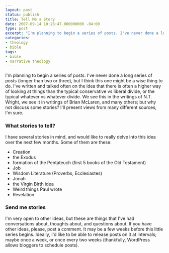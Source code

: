 ```yaml
---
layout: post
status: publish
title: Tell Me a Story
date: 2007-09-14 10:26:47.000000000 -04:00
type: post
excerpt: "I'm planning to begin a series of posts. I've never done a long series of posts (longer than two or three), but I think this one might be a wise thing to do. I've written and talked often on the idea that there is often a higher way of looking at things than the typical conservative vs liberal divide, or the typical whatever vs whatever divide. We see this in the writings of N.T. Wright, we see it in writings of Brian McLaren, and many others; but why not discuss some stories?"
categories:
- theology
- bible
tags:
- bible
- narrative theology
---
```

I'm planning to begin a series of posts. I've never done a long series of posts (longer than two or three), but I think this one might be a wise thing to do. I've written and talked often on the idea that there is often a higher way of looking at things than the typical conservative vs liberal divide, or the typical whatever vs whatever divide. We see this in the writings of N.T. Wright, we see it in writings of Brian McLaren, and many others; but why not discuss some stories? I'll present views from many different sources, I'm sure.
<h3>What stories to tell?</h3>
I have several stories in mind, and would like to really delve into this idea over the next few months. Some of them are these:
<ul>
	<li>Creation</li>
	<li>the Exodus</li>
	<li>formation of the Pentateuch (first 5 books of the Old Testament)</li>
	<li>Job</li>
	<li>Wisdom Literature (Proverbs, Ecclesiastes)</li>
	<li>Jonah</li>
	<li>the Virgin Birth idea</li>
	<li>Weird things Paul wrote</li>
	<li>Revelation</li>
</ul>
<h3>Send me stories</h3>
I'm very open to other ideas, but these are things that I've had conversations about, thoughts about, and questions about. If you have other ideas, please, post a comment. It may be a few weeks before this little series begins. Ideally, I'd like to be able to release posts on it at intervals; maybe once a week, or once every two weeks (thankfully, WordPress allows bloggers to schedule posts).
